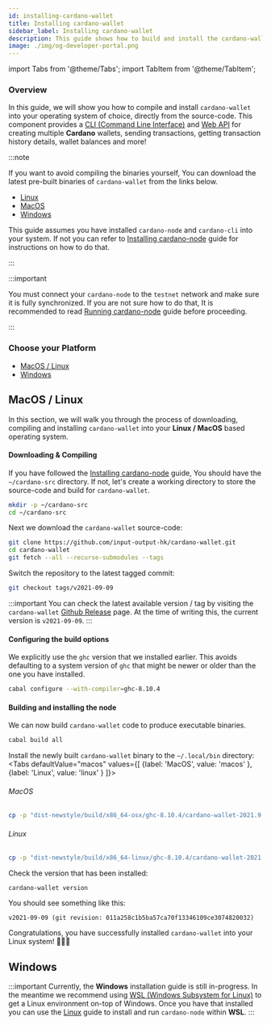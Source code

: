 ```yaml
---
id: installing-cardano-wallet
title: Installing cardano-wallet
sidebar_label: Installing cardano-wallet
description: This guide shows how to build and install the cardano-wallet from the source-code for all major Operating Systems
image: ./img/og-developer-portal.png
--- 
```

import Tabs from '@theme/Tabs';
import TabItem from '@theme/TabItem';

### Overview 

In this guide, we will show you how to compile and install `cardano-wallet` into your operating system of choice, directly from the source-code. This component provides a [CLI (Command Line Interface)](https://en.wikipedia.org/wiki/Command-line_interface) and [Web API](https://en.wikipedia.org/wiki/Web_API) for creating multiple **Cardano** wallets, sending transactions, getting transaction history details, wallet balances and more!

:::note

If you want to avoid compiling the binaries yourself, You can download the latest pre-built binaries of `cardano-wallet` from the links below. 

- [Linux](https://hydra.iohk.io/job/Cardano/cardano-wallet/cardano-wallet-linux64/latest)
- [MacOS](https://hydra.iohk.io/job/Cardano/cardano-wallet/cardano-wallet-macos64/latest)
- [Windows](https://hydra.iohk.io/job/Cardano/cardano-wallet/cardano-wallet-macos64/latest)
  
This guide assumes you have installed `cardano-node` and `cardano-cli` into your system. If not you can refer to [Installing cardano-node](/docs/get-started/installing-cardano-node) guide for instructions on how to do that.

:::

:::important

You must connect your `cardano-node` to the `testnet` network and make sure it is fully synchronized. If you are not sure how to do that, It is recommended to read [Running cardano-node](running-cardano.md) guide before proceeding.

:::

### Choose your Platform

* [MacOS / Linux](#macos--linux)
* [Windows](#windows)

## MacOS / Linux

In this section, we will walk you through the process of downloading, compiling and installing `cardano-wallet` into your **Linux / MacOS** based operating system. 

#### Downloading & Compiling

If you have followed the [Installing cardano-node](/docs/get-started/installing-cardano-node) guide, You should have the `~/cardano-src` directory. If not, let's create a working directory to store the source-code and build for `cardano-wallet`.

```bash
mkdir -p ~/cardano-src
cd ~/cardano-src
```

Next we download the `cardano-wallet` source-code: 

```bash
git clone https://github.com/input-output-hk/cardano-wallet.git
cd cardano-wallet
git fetch --all --recurse-submodules --tags
```

Switch the repository to the latest tagged commit: 

```bash
git checkout tags/v2021-09-09
```

:::important
You can check the latest available version / tag by visiting the `cardano-wallet` [Github Release](https://github.com/input-output-hk/cardano-wallet/releases) page. At the time of writing this, the current version is `v2021-09-09`.
:::

#### Configuring the build options

We explicitly use the `ghc` version that we installed earlier. This avoids defaulting to a system version of `ghc` that might be newer or older than the one you have installed.

```bash
cabal configure --with-compiler=ghc-8.10.4 
```

#### Building and installing the node

We can now build `cardano-wallet` code to produce executable binaries.

```bash
cabal build all
```
Install the newly built `cardano-wallet` binary to the `~/.local/bin` directory:
<Tabs
  defaultValue="macos"
  values={[
    {label: 'MacOS', value: 'macos' },
    {label: 'Linux', value: 'linux' }
  ]}>
<TabItem value="macos">

###### MacOS
```bash
cp -p "dist-newstyle/build/x86_64-osx/ghc-8.10.4/cardano-wallet-2021.9.9/x/cardano-wallet/build/cardano-wallet/cardano-wallet" ~/.local/bin/
```

</TabItem>

<TabItem value="linux">

###### Linux
```bash
cp -p "dist-newstyle/build/x86_64-linux/ghc-8.10.4/cardano-wallet-2021.9.9/x/cardano-wallet/build/cardano-wallet/cardano-wallet" ~/.local/bin/
```

</TabItem>

</Tabs>


Check the version that has been installed:
```
cardano-wallet version
```

You should see something like this: 

```
v2021-09-09 (git revision: 011a258c1b5ba57ca70f13346109ce3074820032)
```

Congratulations, you have successfully installed `cardano-wallet` into your Linux system! 🎉🎉🎉

## Windows

:::important
Currently, the **Windows** installation guide is still in-progress. In the meantime we recommend using [WSL (Windows Subsystem for Linux)](https://docs.microsoft.com/en-us/windows/wsl/) to get a Linux environment on-top of Windows. Once you have that installed you can use the [Linux](#linux) guide to install and run `cardano-node` within **WSL**.
:::
